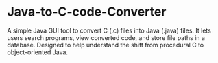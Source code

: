 # Java-to-C-code-Converter
A simple Java GUI tool to convert C (.c) files into Java (.java) files. It lets users search programs, view converted code, and store file paths in a database. Designed to help understand the shift from procedural C to object-oriented Java.
